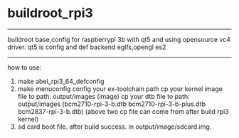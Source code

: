 # buildroot_rpi3
***
 buildroot base,config for raspberrypi 3b with qt5 and using opensource vc4 driver.
 qt5 is config and def backend eglfs,opengl es2

***
how to use:
 1. make abel_rpi3_64_defconfig
 2. make menuconfig 
     config your ex-toolchain path
     cp your kernel image file to path: output/images (image)
     cp your dtb file to path: output/images (bcm2710-rpi-3-b.dtb bcm2710-rpi-3-b-plus.dtb bcm2837-rpi-3-b.dtb)
     (above two cp file can come from after build rpi3 kernel)
 3. sd card boot file. after build success. in output/image/sdcard.img.

